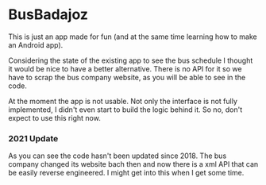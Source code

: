 # BusBadajoz

This is just an app made for fun (and at the same time learning how to make an Android app).

Considering the state of the existing app to see the bus schedule I thought it would be nice to have a better alternative.
There is no API for it so we have to scrap the bus company website, as you will be able to see in the code.

At the moment the app is not usable.
Not only the interface is not fully implemented, I didn't even start to build the logic behind it.
So no, don't expect to use this right now.

### 2021 Update

As you can see the code hasn't been updated since 2018. The bus company changed its website bach then and now there is a xml API that can be easily reverse engineered. I might get into this when I get some time.
